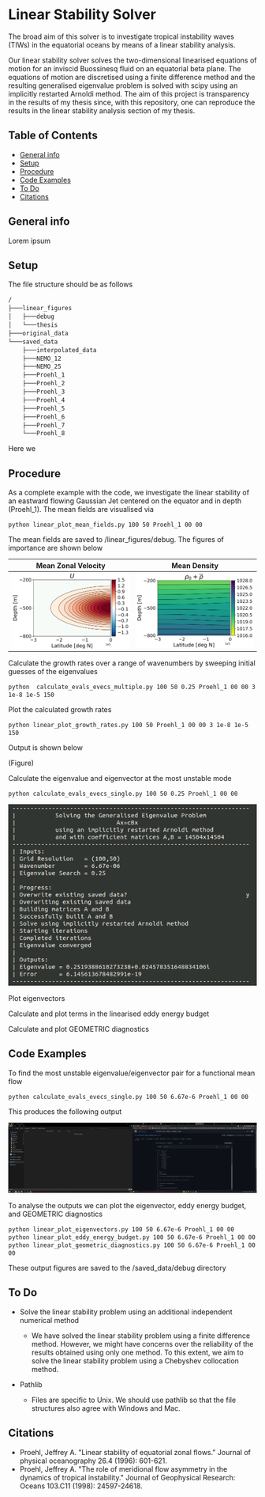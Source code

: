 # Linear Stability Solver

The broad aim of this solver is to investigate tropical instability waves (TIWs) in the equatorial oceans by means of a linear stability analysis.

Our linear stability solver solves the two-dimensional linearised equations of motion for an inviscid Buossinesq fluid on an equatorial beta plane. The equations of motion are discretised using a finite difference method and the resulting generalised eigenvalue problem is solved with scipy using an implicitly restarted Arnoldi method. The aim of this project is transparency in the results of my thesis since, with this repository, one can reproduce the results in the linear stability analysis section of my thesis.
 
## Table of Contents
* [General info](#general-info)
* [Setup](#setup)
* [Procedure](#procedure)
* [Code Examples](#codeexamples)
* [To Do](#todo)
* [Citations](#citations)

## General info

Lorem ipsum

## Setup

The file structure should be as follows

```bash
/
├───linear_figures
│   ├───debug
│   └───thesis
├───original_data
└───saved_data
    ├───interpolated_data
    ├───NEMO_12
    ├───NEMO_25
    ├───Proehl_1
    ├───Proehl_2
    ├───Proehl_3
    ├───Proehl_4
    ├───Proehl_5
    ├───Proehl_6
    ├───Proehl_7
    └───Proehl_8
```

Here we 

## Procedure

As a complete example with the code, we investigate the linear stability of an eastward flowing Gaussian Jet centered on the equator and in depth (Proehl_1). The mean fields are visualised via

```
python linear_plot_mean_fields.py 100 50 Proehl_1 00 00
```

The mean fields are saved to /linear_figures/debug. The figures of importance are shown below

Mean Zonal Velocity        |  Mean Density
:-------------------------:|:-------------------------:
![](/images/U_Proehl_1.png)|  ![](/images/r_Proehl_1.png)

Calculate the growth rates over a range of wavenumbers by sweeping initial guesses of the eigenvalues

```
python  calculate_evals_evecs_multiple.py 100 50 0.25 Proehl_1 00 00 3 1e-8 1e-5 150
```

Plot the calculated growth rates

```
python linear_plot_growth_rates.py 100 50 Proehl_1 00 00 3 1e-8 1e-5 150
```

Output is shown below

(Figure)

Calculate the eigenvalue and eigenvector at the most unstable mode 

```
python calculate_evals_evecs_single.py 100 50 0.25 Proehl_1 00 00
```

![Figure](/images/Proehl_1_evals_single_output.png)

Plot eigenvectors

Calculate and plot terms in the linearised eddy energy budget

Calculate and plot GEOMETRIC diagnostics

## Code Examples

To find the most unstable eigenvalue/eigenvector pair for a functional mean flow

```
python calculate_evals_evecs_single.py 100 50 6.67e-6 Proehl_1 00 00
```

This produces the following output

![Figure](/images/example_screenshot.png)

To analyse the outputs we can plot the eigenvector, eddy energy budget, and GEOMETRIC diagnostics
```
python linear_plot_eigenvectors.py 100 50 6.67e-6 Proehl_1 00 00
python linear_plot_eddy_energy_budget.py 100 50 6.67e-6 Proehl_1 00 00
python linear_plot_geometric_diagnostics.py 100 50 6.67e-6 Proehl_1 00 00
```
These output figures are saved to the /saved_data/debug directory

## To Do

* Solve the linear stability problem using an additional independent numerical method
  - We have solved the linear stability problem using a finite difference method. However, we might have concerns over the reliability of the results obtained using only one method. To this extent, we aim to solve the linear stability problem using a Chebyshev collocation method.

* Pathlib
  - Files are specific to Unix. We should use pathlib so that the file structures also agree with Windows and Mac.

## Citations

* Proehl, Jeffrey A. "Linear stability of equatorial zonal flows." Journal of physical oceanography 26.4 (1996): 601-621.
* Proehl, Jeffrey A. "The role of meridional flow asymmetry in the dynamics of tropical instability." Journal of Geophysical Research: Oceans 103.C11 (1998): 24597-24618.
